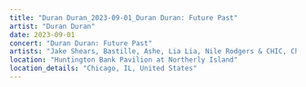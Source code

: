 ```yaml
---
title: "Duran Duran_2023-09-01_Duran Duran: Future Past"
artist: "Duran Duran"
date: 2023-09-01
concert: "Duran Duran: Future Past"
artists: "Jake Shears, Bastille, Ashe, Lia Lia, Nile Rodgers & CHIC, Chic, Arden Jones, Duran Duran, Álvaro Díaz"
location: "Huntington Bank Pavilion at Northerly Island"
location_details: "Chicago, IL, United States"
---
```

